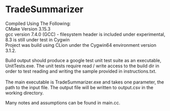 # TradeSummarizer
Compiled Using The Following:<br>
CMake Version 3.15.3<br>
gcc version 7.4.0 (GCC) - filesystem header is included under experimental, 8.3 is still under test in Cygwin<br>
Project was build using CLion under the Cygwin64 environment version 3.1.2. <br>

Build output should produce a google test unit test suite as an executable, UnitTests.exe.  The unit tests require read / write access to the build dir in order to test reading and writing the sample provided in instructions.txt.<br><br>
The main executable is TradeSummarizer.exe and takes one parameter, the path to the input file.  The output file will be written to output.csv in the working directory.

Many notes and assumptions can be found in main.cc.
